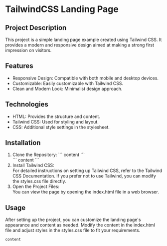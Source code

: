 # TailwindCSS Landing Page
## Project Description
<p>This project is a simple landing page example created using Tailwind CSS. It provides a modern and responsive design aimed at making a strong first impression on visitors.
</p>

## Features
<ul> <li>Responsive Design: Compatible with both mobile and desktop devices.</li>
<li> Customizable: Easily customizable with Tailwind CSS.</li>
<li>Clean and Modern Look: Minimalist design approach.</li>
</ul>

## Technologies
<ul>
  <li>HTML: Provides the structure and content.</li>
<li>Tailwind CSS: Used for styling and layout.</li>
<li>CSS: Additional style settings in the stylesheet.</li>
</ul>

## Installation
<ol> 
  <li>Clone the Repository: ```<language>
content
```</li>
```<language>
content
```
<li> Install Tailwind CSS:</li>
For detailed instructions on setting up Tailwind CSS, refer to the Tailwind CSS Documentation. If you prefer not to use Tailwind, you can modify the styles.css file directly.

<li>Open the Project Files:</li>
You can view the page by opening the index.html file in a web browser.</ol>

## Usage
After setting up the project, you can customize the landing page's appearance and content as needed. Modify the content in the index.html file and adjust styles in the styles.css file to fit your requirements.
```<language>
content
```
